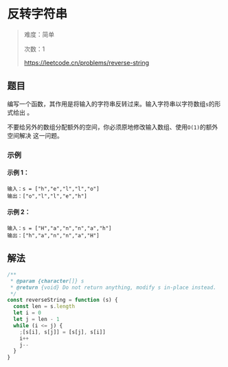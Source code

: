 # 反转字符串

> 难度：简单
>
> 次数：1
>
> https://leetcode.cn/problems/reverse-string

## 题目

编写一个函数，其作用是将输入的字符串反转过来。输入字符串以字符数组`s`的形式给出
。

不要给另外的数组分配额外的空间，你必须原地修改输入数组、使用`O(1)`的额外空间解决
这一问题。

### 示例

#### 示例 1：

```
输入：s = ["h","e","l","l","o"]
输出：["o","l","l","e","h"]
```

#### 示例 2：

```
输入：s = ["H","a","n","n","a","h"]
输出：["h","a","n","n","a","H"]
```

## 解法

```javascript
/**
 * @param {character[]} s
 * @return {void} Do not return anything, modify s in-place instead.
 */
const reverseString = function (s) {
  const len = s.length
  let i = 0
  let j = len - 1
  while (i <= j) {
    ;[s[i], s[j]] = [s[j], s[i]]
    i++
    j--
  }
}
```
